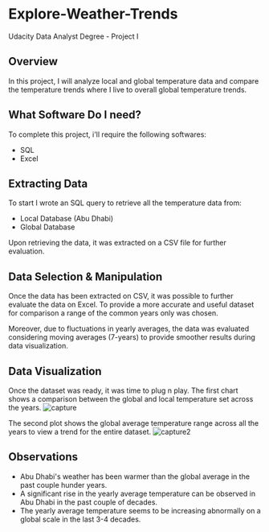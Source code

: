 # Explore-Weather-Trends
Udacity Data Analyst Degree - Project I

## Overview
In this project, I will analyze local and global temperature data and compare the temperature trends where I live to overall global temperature trends.

## What Software Do I need?
To complete this project, i'll require the following softwares:
- SQL
- Excel

## Extracting Data
To start I wrote an SQL query to retrieve all the temperature data from:
- Local Database (Abu Dhabi)
- Global Database

Upon retrieving the data, it was extracted on a CSV file for further evaluation.

## Data Selection & Manipulation
Once the data has been extracted on CSV, it was possible to further evaluate the data on Excel. To provide a more accurate and useful dataset for comparison a range of the common years only was chosen.

Moreover, due to fluctuations in yearly averages, the data was evaluated considering moving averages (7-years) to provide smoother results during data visualization. 

## Data Visualization
Once the dataset was ready, it was time to plug n play. The first chart shows a comparison between the global and local temperature set across the years. 
![capture](https://user-images.githubusercontent.com/43564654/46089107-dd90c700-c1be-11e8-9ecd-429f31039f3c.PNG)

The second plot shows the global average temperature range across all the years to view a trend for the entire dataset.
![capture2](https://user-images.githubusercontent.com/43564654/46089105-dcf83080-c1be-11e8-829d-e2f34ae21327.PNG)

## Observations
- Abu Dhabi's weather has been warmer than the global average in the past couple hunder years.
- A significant rise in the yearly average temperature can be observed in Abu Dhabi in the past couple of decades.
- The yearly average temperature seems to be increasing abnormally on a global scale in the last 3-4 decades. 
